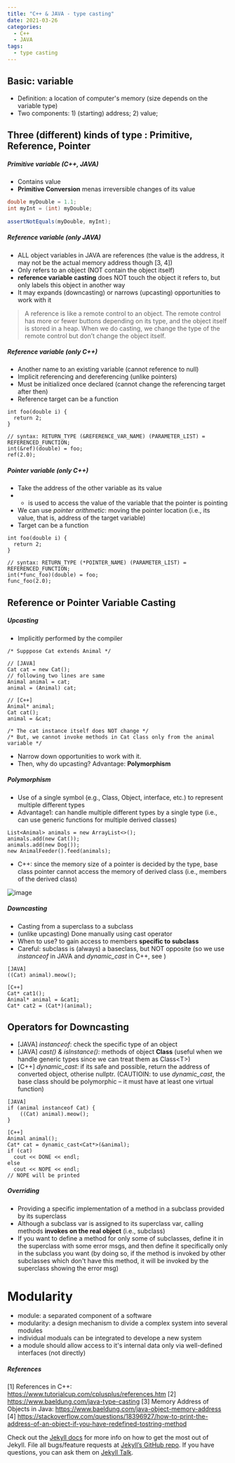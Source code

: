 ```yaml
---
title: "C++ & JAVA - type casting"
date: 2021-03-26
categories:
  - C++
  - JAVA
tags:
  - type casting
---
```


## Basic: variable
- Definition: a location of computer's memory (size depends on the variable type) 
- Two components: 1) (starting) address; 2) value;

## Three (different) kinds of type : Primitive, Reference, Pointer
##### Primitive variable (C++, JAVA)
- Contains value
- **Primitive Conversion** menas irreversible changes of its value

```java
double myDouble = 1.1;
int myInt = (int) myDouble;
        
assertNotEquals(myDouble, myInt);
```

##### Reference variable (only JAVA)
- ALL object variables in JAVA are references (the value is the address, it may not be the actual memory address though [3, 4]) 
- Only refers to an object (NOT contain the object itself)
- **reference variable casting** does NOT touch the object it refers to, but only labels this object in another way
- It may expands (downcasting) or narrows (upcasting) opportunities to work with it
> A reference is like a remote control to an object. The remote control has more or fewer buttons depending on its type, and the object itself is stored in a heap. When we do casting, we change the type of the remote control but don’t change the object itself.

##### Reference variable (only C++)
- Another name to an existing variable (cannot reference to null)
- Implicit referencing and dereferencing (unlike pointers)
- Must be initialized once declared (cannot change the referencing target after then)
- Reference target can be a function

```
int foo(double i) {
  return 2;
}

// syntax: RETURN_TYPE (&REFERENCE_VAR_NAME) (PARAMETER_LIST) = REFERENCED_FUNCTION;
int(&ref)(double) = foo;
ref(2.0);
```

##### Pointer variable (only C++)
- Take the address of the other variable as its value
- * is used to access the value of the variable that the pointer is pointing
- We can use *pointer arithmetic*: moving the pointer location (i.e., its value, that is, address of the target variable)
- Target can be a function

```
int foo(double i) {
  return 2;
}

// syntax: RETURN_TYPE (*POINTER_NAME) (PARAMETER_LIST) = REFERENCED_FUNCTION;
int(*func_foo)(double) = foo;
func_foo(2.0);
```


## Reference or Pointer Variable Casting
##### Upcasting
- Implicitly performed by the compiler 

```
/* Supppose Cat extends Animal */

// [JAVA]
Cat cat = new Cat();
// following two lines are same
Animal animal = cat;
animal = (Animal) cat;

// [C++]
Animal* animal;
Cat cat();
animal = &cat;

/* The cat instance itself does NOT change */
/* But, we cannot invoke methods in Cat class only from the animal variable */
```

- Narrow down opportunities to work with it. 
- Then, why do upcasting? Advantage: **Polymorphism** 

##### Polymorphism
- Use of a single symbol (e.g., Class, Object, interface, etc.) to represent multiple different types
- Advantage1: can handle multiple different types by a single type (i.e., can use generic functions for multiple derived classes)

```
List<Animal> animals = new ArrayList<>();
animals.add(new Cat());
animals.add(new Dog());
new AnimalFeeder().feed(animals);
```

- C++: since the memory size of a pointer is decided by the type, base class pointer cannot access the memory of derived class (i.e., members of the derived class)

![image](https://user-images.githubusercontent.com/37887404/113405871-1b4cb700-93dd-11eb-9aef-8ca0332e21e4.png)

##### Downcasting
- Casting from a superclass to a subclass
- (unlike upcasting) Done manually using cast operator
- When to use? to gain access to members **specific to subclass**
- Careful: subclass is (always) a baseclass, but NOT opposite (so we use *instanceof* in JAVA and *dynamic_cast* in C++, see ) 

```
[JAVA]
((Cat) animal).meow();

[C++]
Cat* cat1();
Animal* animal = &cat1;
Cat* cat2 = (Cat*)(animal);
```

## Operators for Downcasting
- \[JAVA\] *instanceof*: check the specific type of an object
- \[JAVA\] *cast() & isInstance()*: methods of object **Class** (useful when we handle generic types since we can treat them as Class\<T\>)
- \[C++\] *dynamic_cast*: if its safe and possible, return the address of converted object, otherise nullptr. (CAUTIOIN: to use *dynamic_cast*, the base class should be polymorphic – it must have at least one virtual function)

```
[JAVA]
if (animal instanceof Cat) {
    ((Cat) animal).meow();
}

[C++]
Animal animal();
Cat* cat = dynamic_cast<Cat*>(&animal);
if (cat)
  cout << DONE << endl;
else
  cout << NOPE << endl;
// NOPE will be printed
```

##### Overriding
- Providing a specific implementation of a method in a subclass provided by its superclass
- Although a subclass var is assigned to its superclass var, calling methods **invokes on the real object** (i.e., subclass)
- If you want to define a method for only some of subclasses, define it in the superclass with some error msgs, and then define it specifically only in the subclass you want (by doing so, if the method is invoked by other subclasses which don't have this method, it will be invoked by the superclass showing the error msg)



# Modularity
- module: a separated component of a software
- modularity: a design mechanism to divide a complex system into several modules
- individual moduals can be integrated to develope a new system
- a module should allow access to it's internal data only via well-defined interfaces (not directly)
  
  
  
  


##### References
[1] References in C++: https://www.tutorialcup.com/cplusplus/references.htm
[2] https://www.baeldung.com/java-type-casting
[3] Memory Address of Objects in Java: https://www.baeldung.com/java-object-memory-address
[4] https://stackoverflow.com/questions/18396927/how-to-print-the-address-of-an-object-if-you-have-redefined-tostring-method

Check out the [Jekyll docs][jekyll-docs] for more info on how to get the most out of Jekyll. File all bugs/feature requests at [Jekyll’s GitHub repo][jekyll-gh]. If you have questions, you can ask them on [Jekyll Talk][jekyll-talk].

[jekyll-docs]: https://jekyllrb.com/docs/home
[jekyll-gh]:   https://github.com/jekyll/jekyll
[jekyll-talk]: https://talk.jekyllrb.com/
